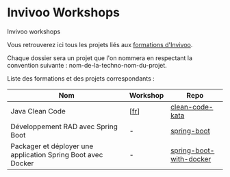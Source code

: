 # Invivoo Workshops
Invivoo workshops

Vous retrouverez ici tous les projets liés aux [formations d'Invivoo](http://www.invivoo.com/agenda/#).

Chaque dossier sera un projet que l'on nommera en respectant la convention suivante : nom-de-la-techno-nom-du-projet.

Liste des formations et des projets correspondants : 


Nom  | Workshop | Repo | 
------------- | ------------- | -------------
Java Clean Code | [[fr](https://www.invivoo.com/project/workshop-java-clean-code/)] | [clean-code-kata](/clean-code-kata) 
Développement RAD avec Spring Boot | - | [spring-boot](/spring-boot) 
Packager et déployer une application Spring Boot avec Docker | - | [spring-boot-with-docker](/spring-boot-with-docker)
